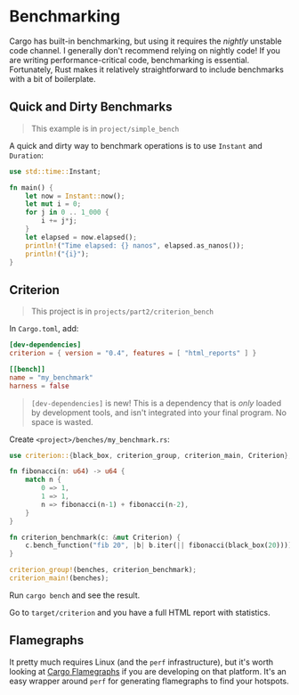 # Benchmarking

Cargo has built-in benchmarking, but using it requires the *nightly* unstable code channel. I generally don't recommend relying on nightly code! If you are writing performance-critical code, benchmarking is essential. Fortunately, Rust makes it relatively straightforward to include benchmarks with a bit of boilerplate.

## Quick and Dirty Benchmarks

> This example is in `project/simple_bench`

A quick and dirty way to benchmark operations is to use `Instant` and `Duration`:

```rust
use std::time::Instant;

fn main() {
    let now = Instant::now();
    let mut i = 0;
    for j in 0 .. 1_000 {
        i += j*j;
    }
    let elapsed = now.elapsed();
    println!("Time elapsed: {} nanos", elapsed.as_nanos());
    println!("{i}");
}
```

## Criterion

> This project is in `projects/part2/criterion_bench`

In `Cargo.toml`, add:

```toml
[dev-dependencies]
criterion = { version = "0.4", features = [ "html_reports" ] }

[[bench]]
name = "my_benchmark"
harness = false
```

> `[dev-dependencies]` is new! This is a dependency that is *only* loaded by development tools, and isn't integrated into your final program. No space is wasted.

Create `<project>/benches/my_benchmark.rs`:

```rust
use criterion::{black_box, criterion_group, criterion_main, Criterion};

fn fibonacci(n: u64) -> u64 {
    match n {
        0 => 1,
        1 => 1,
        n => fibonacci(n-1) + fibonacci(n-2),
    }
}

fn criterion_benchmark(c: &mut Criterion) {
    c.bench_function("fib 20", |b| b.iter(|| fibonacci(black_box(20))));
}

criterion_group!(benches, criterion_benchmark);
criterion_main!(benches);
```

Run `cargo bench` and see the result.

Go to `target/criterion` and you have a full HTML report with statistics.

## Flamegraphs

It pretty much requires Linux (and the `perf` infrastructure), but it's worth looking at [Cargo Flamegraphs](https://github.com/flamegraph-rs/flamegraph) if you are developing on that platform. It's an easy wrapper around `perf` for generating flamegraphs to find your hotspots.
